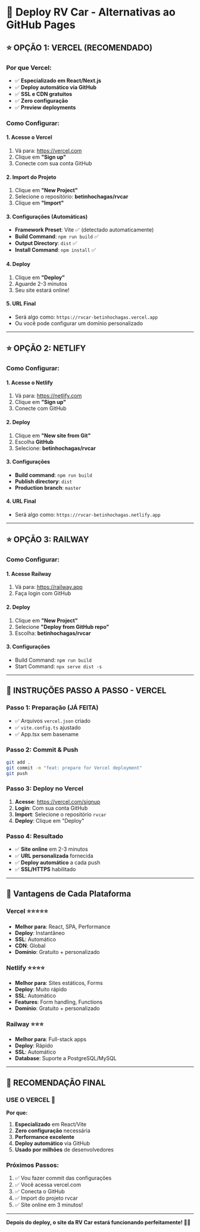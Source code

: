 # 🚀 Deploy RV Car - Alternativas ao GitHub Pages

## ⭐ **OPÇÃO 1: VERCEL (RECOMENDADO)**

### **Por que Vercel:**

- ✅ **Especializado em React/Next.js**
- ✅ **Deploy automático via GitHub**
- ✅ **SSL e CDN gratuitos**
- ✅ **Zero configuração**
- ✅ **Preview deployments**

### **Como Configurar:**

#### **1. Acesse o Vercel**

1. Vá para: https://vercel.com
2. Clique em **"Sign up"**
3. Conecte com sua conta GitHub

#### **2. Import do Projeto**

1. Clique em **"New Project"**
2. Selecione o repositório: **betinhochagas/rvcar**
3. Clique em **"Import"**

#### **3. Configurações (Automáticas)**

- **Framework Preset**: Vite ✅ (detectado automaticamente)
- **Build Command**: `npm run build` ✅
- **Output Directory**: `dist` ✅
- **Install Command**: `npm install` ✅

#### **4. Deploy**

1. Clique em **"Deploy"**
2. Aguarde 2-3 minutos
3. Seu site estará online!

#### **5. URL Final**

- Será algo como: `https://rvcar-betinhochagas.vercel.app`
- Ou você pode configurar um domínio personalizado

---

## ⭐ **OPÇÃO 2: NETLIFY**

### **Como Configurar:**

#### **1. Acesse o Netlify**

1. Vá para: https://netlify.com
2. Clique em **"Sign up"**
3. Conecte com GitHub

#### **2. Deploy**

1. Clique em **"New site from Git"**
2. Escolha **GitHub**
3. Selecione: **betinhochagas/rvcar**

#### **3. Configurações**

- **Build command**: `npm run build`
- **Publish directory**: `dist`
- **Production branch**: `master`

#### **4. URL Final**

- Será algo como: `https://rvcar-betinhochagas.netlify.app`

---

## ⭐ **OPÇÃO 3: RAILWAY**

### **Como Configurar:**

#### **1. Acesse Railway**

1. Vá para: https://railway.app
2. Faça login com GitHub

#### **2. Deploy**

1. Clique em **"New Project"**
2. Selecione **"Deploy from GitHub repo"**
3. Escolha: **betinhochagas/rvcar**

#### **3. Configurações**

- Build Command: `npm run build`
- Start Command: `npx serve dist -s`

---

## 🎯 **INSTRUÇÕES PASSO A PASSO - VERCEL**

### **Passo 1: Preparação (JÁ FEITA)**

- ✅ Arquivos `vercel.json` criado
- ✅ `vite.config.ts` ajustado
- ✅ App.tsx sem basename

### **Passo 2: Commit & Push**

```bash
git add .
git commit -m "feat: prepare for Vercel deployment"
git push
```

### **Passo 3: Deploy no Vercel**

1. **Acesse**: https://vercel.com/signup
2. **Login**: Com sua conta GitHub
3. **Import**: Selecione o repositório `rvcar`
4. **Deploy**: Clique em "Deploy"

### **Passo 4: Resultado**

- ✅ **Site online** em 2-3 minutos
- ✅ **URL personalizada** fornecida
- ✅ **Deploy automático** a cada push
- ✅ **SSL/HTTPS** habilitado

---

## 🔧 **Vantagens de Cada Plataforma**

### **Vercel** ⭐⭐⭐⭐⭐

- **Melhor para**: React, SPA, Performance
- **Deploy**: Instantâneo
- **SSL**: Automático
- **CDN**: Global
- **Domínio**: Gratuito + personalizado

### **Netlify** ⭐⭐⭐⭐

- **Melhor para**: Sites estáticos, Forms
- **Deploy**: Muito rápido
- **SSL**: Automático
- **Features**: Form handling, Functions
- **Domínio**: Gratuito + personalizado

### **Railway** ⭐⭐⭐

- **Melhor para**: Full-stack apps
- **Deploy**: Rápido
- **SSL**: Automático
- **Database**: Suporte a PostgreSQL/MySQL

---

## 🚀 **RECOMENDAÇÃO FINAL**

### **USE O VERCEL** 🎯

**Por que:**

1. **Especializado** em React/Vite
2. **Zero configuração** necessária
3. **Performance excelente**
4. **Deploy automático** via GitHub
5. **Usado por milhões** de desenvolvedores

### **Próximos Passos:**

1. ✅ Vou fazer commit das configurações
2. ✅ Você acessa vercel.com
3. ✅ Conecta o GitHub
4. ✅ Import do projeto rvcar
5. ✅ Site online em 3 minutos!

---

**Depois do deploy, o site da RV Car estará funcionando perfeitamente! 🚗✨**
